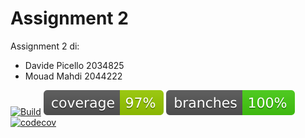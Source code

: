 # Assignment 2 
Assignment 2 di:
- Davide Picello 2034825
- Mouad Mahdi 2044222

[![Build](https://github.com/DavidePicc/Assignment2/actions/workflows/build.yml/badge.svg)](https://github.com/DavidePicc/Assignment2/actions/workflows/build.yml)
![coverage](.github/badges/jacoco.svg)
![branches_coverage](.github/badges/branches.svg)
[![codecov](https://codecov.io/gh/DavidePicc/Assignment2/branch/main/graph/badge.svg?token=$secrets.CODECOV_TOKEN)](https://codecov.io/gh/DavidePicc/Assignment2)
